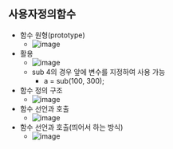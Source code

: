 ## 사용자정의함수
  * 함수 원형(prototype)
    -  ![image](https://user-images.githubusercontent.com/98008421/167596610-510adc88-614d-4e6e-b471-617851affdc6.png)
  * 활용
    - ![image](https://user-images.githubusercontent.com/98008421/167596675-56cb5c9d-f9bd-40f2-844a-769c6d929c6e.png)
    - sub 4의 경우 앞에 변수를 지정하여 사용 가능
      + a = sub(100, 300);
  * 함수 정의 구조
    - ![image](https://user-images.githubusercontent.com/98008421/167596845-1e479276-13c7-4986-90ba-85f097088e7c.png)
  * 함수 선언과 호출
    - ![image](https://user-images.githubusercontent.com/98008421/167596912-7c11fde2-318a-4e4c-8cdc-92ef506cac12.png)
  * 함수 선언과 호출(띄어서 하는 방식)
    - ![image](https://user-images.githubusercontent.com/98008421/167597052-396415cf-74c1-4fe1-81cd-5bf414779a92.png)
